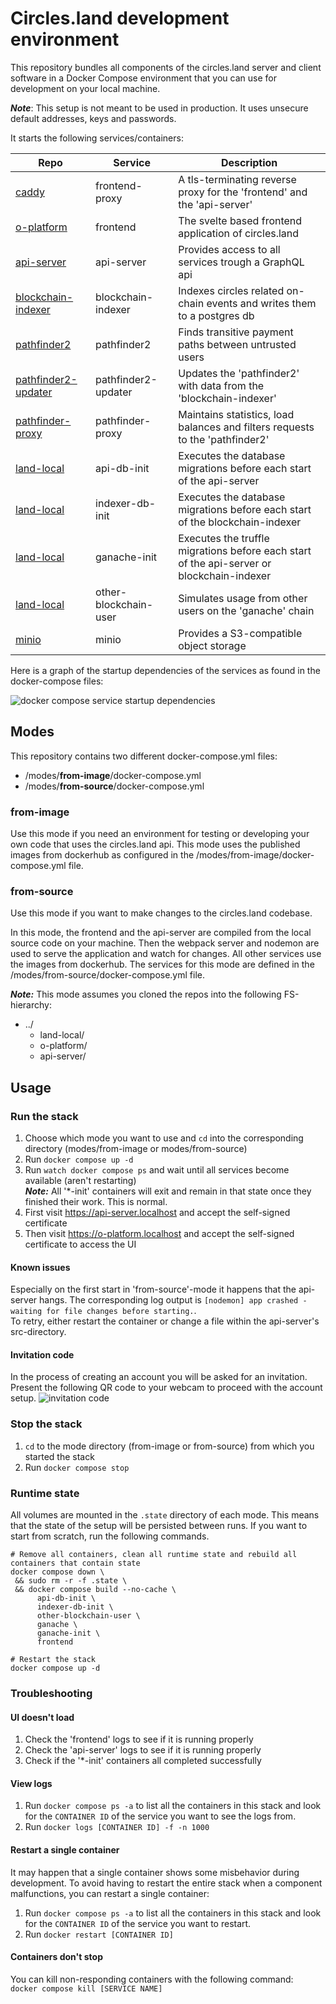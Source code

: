 # Circles.land development environment
This repository bundles all components of the circles.land server and client software
in a Docker Compose environment that you can use for development on your local machine.

__*Note*__: This setup is not meant to be used in production.
It uses unsecure default addresses, keys and passwords.

It starts the following services/containers:

| Repo                                                                     | Service               | Description                                                                               |
|--------------------------------------------------------------------------|-----------------------|-------------------------------------------------------------------------------------------|
| [caddy](https://hub.docker.com/_/caddy)                                  | frontend-proxy        | A tls-terminating reverse proxy for the 'frontend' and the 'api-server'                   |
| [o-platform](https://github.com/CirclesUBI/o-platform)                   | frontend              | The svelte based frontend application of circles.land                                     |
| [api-server](https://github.com/CirclesUBI/api-server)                   | api-server            | Provides access to all services trough a GraphQL api                                      |
| [blockchain-indexer](https://github.com/CirclesUBI/blockchain-indexer)   | blockchain-indexer    | Indexes circles related on-chain events and writes them to a postgres db                  |
| [pathfinder2](https://github.com/CirclesUBI/pathfinder2)                 | pathfinder2           | Finds transitive payment paths between untrusted users                                    | 
| [pathfinder2-updater](https://github.com/CirclesUBI/pathfinder2-updater) | pathfinder2-updater   | Updates the 'pathfinder2' with data from the 'blockchain-indexer'                         | 
| [pathfinder-proxy](https://github.com/CirclesUBI/pathfinder-proxy)       | pathfinder-proxy      | Maintains statistics, load balances and filters requests to the 'pathfinder2'             |
| [land-local](https://github.com/CirclesUBI/land-local)                   | api-db-init           | Executes the database migrations before each start of the api-server                      |
| [land-local](https://github.com/CirclesUBI/land-local)                   | indexer-db-init       | Executes the database migrations before each start of the blockchain-indexer              |
| [land-local](https://github.com/CirclesUBI/land-local)                   | ganache-init          | Executes the truffle migrations before each start of the api-server or blockchain-indexer |
| [land-local](https://github.com/CirclesUBI/land-local)                   | other-blockchain-user | Simulates usage from other users on the 'ganache' chain                                   |
| [minio](https://hub.docker.com/r/minio/minio)                            | minio                 | Provides a S3-compatible object storage                                                   |

Here is a graph of the startup dependencies of the services as found in the docker-compose files:  

![docker compose service startup dependencies](docs/diagrams/out/startup-dependencies.png)

## Modes
This repository contains two different docker-compose.yml files:
* /modes/__from-image__/docker-compose.yml
* /modes/__from-source__/docker-compose.yml

### from-image
Use this mode if you need an environment for testing or developing your own code
that uses the circles.land api. This mode uses the published images from 
dockerhub as configured in the /modes/from-image/docker-compose.yml file.

### from-source
Use this mode if you want to make changes to the circles.land codebase.  

In this mode, the frontend and the api-server are compiled from the local source code on your machine.
Then the webpack server and nodemon are used to serve the application and watch for changes.
All other services use the images from dockerhub. The services for this mode are defined 
in the /modes/from-source/docker-compose.yml file.

___Note:___ This mode assumes you cloned the repos into the following FS-hierarchy:  
* ../
  * land-local/
  * o-platform/
  * api-server/

## Usage
### Run the stack
1. Choose which mode you want to use and `cd` into the corresponding directory (modes/from-image or modes/from-source)
2. Run `docker compose up -d`
3. Run `watch docker compose ps` and wait until all services become available (aren't restarting)  
   ___Note:___ All '*-init' containers will exit and remain in that state once they finished their work. This is normal.
4. First visit https://api-server.localhost and accept the self-signed certificate
5. Then visit https://o-platform.localhost and accept the self-signed certificate to access the UI

#### Known issues
Especially on the first start in 'from-source'-mode it happens that the api-server hangs.
The corresponding log output is `[nodemon] app crashed - waiting for file changes before starting.`.  
To retry, either restart the container or change a file within the api-server's src-directory.

#### Invitation code
In the process of creating an account you will be asked for an invitation. 
Present the following QR code to your webcam to proceed with the account setup.
![invitation code](docs/local_invitation.png)

### Stop the stack
1. `cd` to the mode directory (from-image or from-source) from which you started the stack
2. Run `docker compose stop`

### Runtime state
All volumes are mounted in the `.state` directory of each mode. This means that the state of the setup
will be persisted between runs. If you want to start from scratch, run the following commands.
```shell
# Remove all containers, clean all runtime state and rebuild all containers that contain state
docker compose down \
 && sudo rm -r -f .state \
 && docker compose build --no-cache \
      api-db-init \
      indexer-db-init \
      other-blockchain-user \
      ganache \
      ganache-init \
      frontend
      
# Restart the stack
docker compose up -d
```

### Troubleshooting
#### UI doesn't load
1. Check the 'frontend' logs to see if it is running properly
2. Check the 'api-server' logs to see if it is running properly
3. Check if the '*-init' containers all completed successfully

#### View logs
1. Run `docker compose ps -a` to list all the containers in this stack and look for the 
   `CONTAINER ID` of the service you want to see the logs from.
2. Run `docker logs [CONTAINER ID] -f -n 1000`

#### Restart a single container
It may happen that a single container shows some misbehavior during development. 
To avoid having to restart the entire stack when a component malfunctions, you can restart 
a single container:
1. Run `docker compose ps -a` to list all the containers in this stack and look for the
   `CONTAINER ID` of the service you want to restart.
2. Run `docker restart [CONTAINER ID]`

#### Containers don't stop
You can kill non-responding containers with the following command:  
`docker compose kill [SERVICE NAME]`